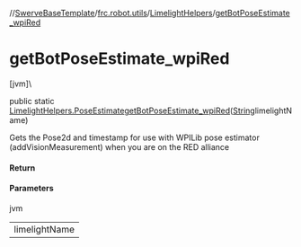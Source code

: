 //[SwerveBaseTemplate](../../../index.md)/[frc.robot.utils](../index.md)/[LimelightHelpers](index.md)/[getBotPoseEstimate_wpiRed](get-bot-pose-estimate_wpi-red.md)

# getBotPoseEstimate_wpiRed

[jvm]\

public static [LimelightHelpers.PoseEstimate](-pose-estimate/index.md)[getBotPoseEstimate_wpiRed](get-bot-pose-estimate_wpi-red.md)([String](https://docs.oracle.com/javase/8/docs/api/java/lang/String.html)limelightName)

Gets the Pose2d and timestamp for use with WPILib pose estimator (addVisionMeasurement) when you are on the RED alliance

#### Return

#### Parameters

jvm

| |
|---|
| limelightName |
